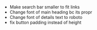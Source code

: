- Make search bar smaller to fit links
- Change font of main heading bc its propr
- Change font of details text to roboto
- fix button padding instead of height
